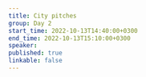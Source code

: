 ```yaml
---
title: City pitches
group: Day 2
start_time: 2022-10-13T14:40:00+0300
end_time: 2022-10-13T15:10:00+0300
speaker:
published: true
linkable: false
---
```

